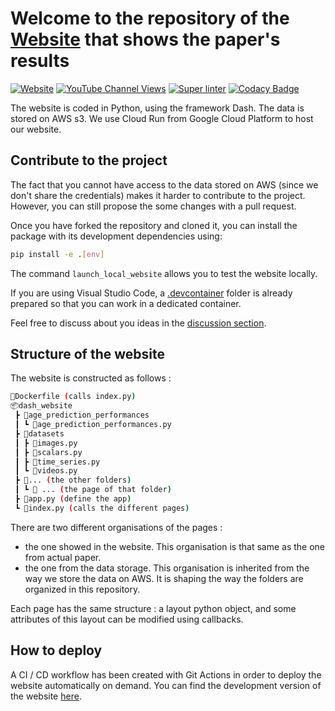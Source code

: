 # Welcome to the repository of the [Website](https://www.multidimensionality-of-aging.net/) that shows the paper's results

[![Website](https://img.shields.io/website?url=https%3A%2F%2Fmultidimensionality-of-aging.net%2F)](https://multidimensionality-of-aging.net/)
[![YouTube Channel Views](https://img.shields.io/youtube/channel/views/UCEUEAd-MoVx30rbQfluDxmg?label=seminar%20presentation)](https://www.youtube.com/watch?v=VqQtQxkwzNo&t=1178s)
[![Super linter](https://github.com/Deep-Learning-and-Aging/Website/actions/workflows/linter.yml/badge.svg)](https://github.com/Deep-Learning-and-Aging/Website/actions/workflows/linter.yml)
[![Codacy Badge](https://app.codacy.com/project/badge/Grade/a23507ac9d9b47feaf9ed05306d0a71c)](https://www.codacy.com/gh/Deep-Learning-and-Aging/Website/dashboard?utm_source=github.com&amp;utm_medium=referral&amp;utm_content=Deep-Learning-and-Aging/Website&amp;utm_campaign=Badge_Grade)

The website is coded in Python, using the framework Dash. The data is stored on AWS s3. We use Cloud Run from Google Cloud Platform to host our website.

## Contribute to the project

The fact that you cannot have access to the data stored on AWS (since we don't share the credentials) makes it harder to contribute to the project. However, you can still propose the some changes with a pull request.

Once you have forked the repository and cloned it, you can install the package with its development dependencies using:
```bash
pip install -e .[env]
```

The command `launch_local_website` allows you to test the website locally.

If you are using Visual Studio Code, a [.devcontainer](.devcontainer) folder is already prepared so that you can work in a dedicated container.

Feel free to discuss about you ideas in the [discussion section](https://github.com/Deep-Learning-and-Aging/Website/discussions).

## Structure of the website
The website is constructed as follows :

```bash
📜Dockerfile (calls index.py)
📦dash_website
 ┣ 📂age_prediction_performances
 ┃ ┗ 📜age_prediction_performances.py
 ┣ 📂datasets
 ┃ ┣ 📜images.py
 ┃ ┣ 📜scalars.py
 ┃ ┣ 📜time_series.py
 ┃ ┗ 📜videos.py
 ┣ 📂... (the other folders)
 ┃ ┗ 📜 ... (the page of that folder)
 ┣ 📜app.py (define the app)
 ┗ 📜index.py (calls the different pages)
```
There are two different organisations of the pages :
- the one showed in the website. This organisation is that same as the one from actual paper.
- the one from the data storage. This organisation is inherited from the way we store the data on AWS. It is shaping the way the folders are organized in this repository.

Each page has the same structure : a layout python object, and some attributes of this layout can be modified using callbacks.

## How to deploy

A CI / CD workflow has been created with Git Actions in order to deploy the website automatically on demand.
You can find the development version of the website [here](https://dev---website-4mfjnp4fjq-uc.a.run.app).
